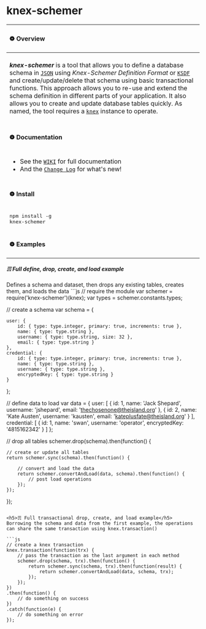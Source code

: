 # knex-schemer
| <h4>❁ Overview</h4> |
| :--- |
| <br>***knex-schemer*** is a tool that allows you to define a database schema in [`JSON`](http://json.org/) using *Knex-Schemer Definition Format*  or [`KSDF`](https://github.com/bhoriuchi/knex-schemer/wiki/Knex-Schemer-Definition-Format) and create/update/delete that schema using basic transactional functions. This approach allows you to re-use and extend the schema definition in different parts of your application. It also allows you to create and update database tables quickly. As named, the tool requires a [`knex`](http://knexjs.org/) instance to operate.<br><br> |
| <h4>❁ Documentation</h4> |
| <ul><li>See the [`WIKI`](https://github.com/bhoriuchi/knex-schemer/wiki) for full documentation</li><li>And the [`Change Log`](https://github.com/bhoriuchi/knex-schemer/wiki/Change-Log) for what's new!</li></ul> |
| <h4>❁ Install</h4> |
| <pre>npm install -g knex-schemer</pre> |
| <h4>❁ Examples</h4> |

<h5>☴ Full define, drop, create, and load example</h5>
Defines a schema and dataset, then drops any existing tables, creates them, and loads the data
```js
// require the module
var schemer = require('knex-schemer')(knex);
var types   = schemer.constants.types;

// create a schema
var schema = {

    user: {
        id: { type: type.integer, primary: true, increments: true },
        name: { type: type.string },
        username: { type: type.string, size: 32 },
        email: { type: type.string }
    },
    credential: {
        id: { type: type.integer, primary: true, increments: true },
        name: { type: type.string },
        username: { type: type.string },
        encryptedKey: { type: type.string }
    }
};

// define data to load
var data = {
    user: [
        {
            id: 1,
            name: 'Jack Shepard',
            username: 'jshepard',
            email: 'thechosenone@theisland.org'
        },
        {
            id: 2,
            name: 'Kate Austen',
            username: 'kausten',
            email: 'kateplusfate@theisland.org'
        }
    ],
    credential: [
        {
            id: 1,
            name: 'swan',
            username: 'operator',
            encryptedKey: '4815162342'
        }
    ]
};

// drop all tables
schemer.drop(schema).then(function() {

    // create or update all tables
    return schemer.sync(schema).then(function() {

        // convert and load the data
        return schemer.convertAndLoad(data, schema).then(function() {
            // post load operations
        });
    });
});
```

<h5>☴ Full transactional drop, create, and load example</h5>
Borrowing the schema and data from the first example, the operations can share the same transaction using knex.transaction()

```js
// create a knex transaction
knex.transaction(function(trx) {
    // pass the transaction as the last argument in each method
    schemer.drop(schema, trx).then(function() {
        return schemer.sync(schema, trx).then(function(result) {
            return schemer.convertAndLoad(data, schema, trx);
        });
    });
})
.then(function() {
    // do something on success
})
.catch(function(e) {
    // do something on error
});
```